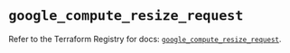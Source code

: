 # `google_compute_resize_request`

Refer to the Terraform Registry for docs: [`google_compute_resize_request`](https://registry.terraform.io/providers/hashicorp/google/6.11.2/docs/resources/compute_resize_request).
